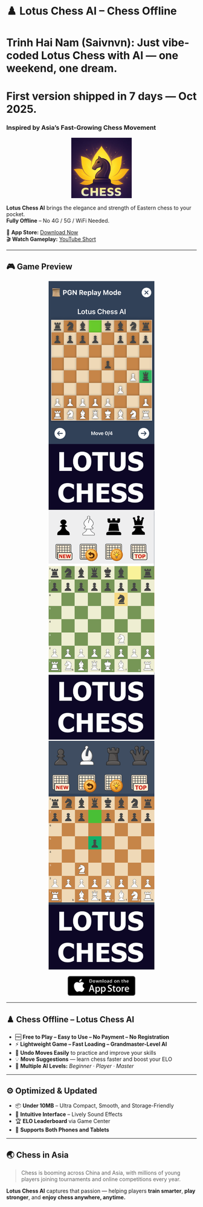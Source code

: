 # ♟️ Lotus Chess AI – Chess Offline
# Trinh Hai Nam (Saivnvn): Just vibe-coded Lotus Chess with AI — one weekend, one dream.
# First version shipped in 7 days — Oct 2025.
### Inspired by Asia’s Fast-Growing Chess Movement  

<p align="center">
  <img src="./logo.png" alt="Lotus Chess AI Logo" width="160"/>
</p>

**Lotus Chess AI** brings the elegance and strength of Eastern chess to your pocket.  
**Fully Offline** – No 4G / 5G / WiFi Needed.

📱 **App Store:** [Download Now](https://apps.apple.com/vn/app/chess-offline-lotus-chess-ai/id6754170743)  
🎬 **Watch Gameplay:** [YouTube Short](https://www.youtube.com/shorts/JACy-GcsVag)

---

## 🎮 Game Preview

<p align="center">
  <img src="./screenshot1.png" alt="Gameplay Screenshot 1" width="280"/>
  <img src="./screenshot0.png" alt="Gameplay Screenshot 2" width="280"/>
  <img src="./screenshot2.png" alt="Gameplay Screenshot 3" width="280"/>
</p>

<p align="center">
  <a href="https://apps.apple.com/vn/app/chess-offline-lotus-chess-ai/id6754170743">
    <img src="./appstore-badge.png" alt="Download on the App Store" width="180"/>
  </a>
</p>

---

## ♟️  Chess Offline – Lotus Chess AI

- 🆓 **Free to Play – Easy to Use – No Payment – No Registration**  
- ⚡ **Lightweight Game – Fast Loading – Grandmaster-Level AI**  
- 🔁 **Undo Moves Easily** to practice and improve your skills  
- 💡 **Move Suggestions** — learn chess faster and boost your ELO  
- 🎯 **Multiple AI Levels:** *Beginner · Player · Master*

---

## ⚙️ Optimized & Updated

- 📦 **Under 10MB** – Ultra Compact, Smooth, and Storage-Friendly  
- 🧭 **Intuitive Interface** – Lively Sound Effects  
- 🏆 **ELO Leaderboard** via Game Center  
- 📱 **Supports Both Phones and Tablets**

---

## 🌏 Chess in Asia

> Chess is booming across China and Asia, with millions of young players joining tournaments and online competitions every year.  

**Lotus Chess AI** captures that passion — helping players **train smarter**, **play stronger**, and **enjoy chess anywhere, anytime.**

